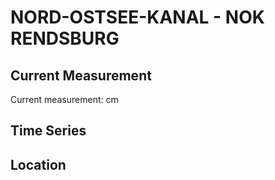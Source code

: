 # NORD-OSTSEE-KANAL - NOK RENDSBURG

## Current Measurement

Current measurement: <Value topic="rivers/pegel-online/NOK/NOK RENDSBURG/measurementValue"/> cm

## Time Series

<TimeSeries topic="rivers/pegel-online/NOK/NOK RENDSBURG/measurementValue" period="week" />

## Location

<WorldMap>
  <Marker lat="54.29769196989435" lon="9.693628157618347" labelTopic="rivers/pegel-online/NOK/NOK RENDSBURG" />
</WorldMap>
